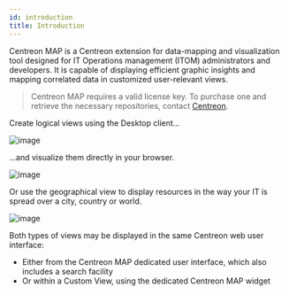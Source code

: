 ```yaml
---
id: introduction
title: Introduction
---
```


Centreon MAP is a Centreon extension for data-mapping and visualization tool designed for IT
Operations management (ITOM) administrators and developers. It is
capable of displaying efficient graphic insights and mapping correlated
data in customized user-relevant views.

> Centreon MAP requires a valid license key. To purchase one and retrieve
the necessary repositories, contact [Centreon](sales@centreon.com).


Create logical views using the Desktop client\...

![image](assets/data-presentation/desktop.gif)

...and visualize them directly in your browser.

![image](assets/data-presentation/first_page_web.png)

Or use the geographical view to display resources in the way your IT is
spread over a city, country or world.

![image](assets/data-presentation/display_geo_view.gif)


Both types of views may be displayed in the same Centreon web user
interface:

-   Either from the Centreon MAP dedicated user interface, which also
    includes a search facility
-   Or within a Custom View, using the dedicated Centreon MAP widget
